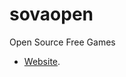 # sovaopen
Open Source Free Games

- [Website](https://studioofvagueachievments.github.io/sovaopen/).
